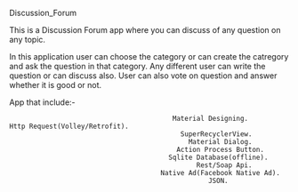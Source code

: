 Discussion_Forum

This is a Discussion Forum app where you can discuss of any question on any topic.


In this application user can choose the category or can create the catregory and ask the question in that category. Any different user can write the question or can discuss also. User can also vote on question and answer whether it is good or not.

App that include:-

                                             Material Designing.                                                                                                                    Http Request(Volley/Retrofit).
                                               SuperRecyclerView.
                                                 Material Dialog.
                                              Action Process Button.
                                            Sqlite Database(offline).
                                                   Rest/Soap Api.
                                          Native Ad(Facebook Native Ad).
                                                      JSON.
